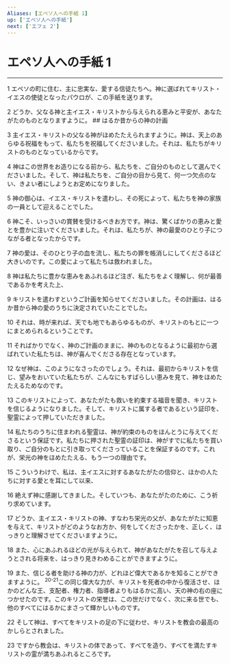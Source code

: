 ```yaml
---
Aliases: [エペソ人への手紙 1]
up: ['エペソ人への手紙']
next: ['エフェ 2']
---
```

# エペソ人への手紙 1

***




1 
エペソの町に住む、主に忠実な、愛する信徒たちへ。神に選ばれてキリスト・イエスの使徒となったパウロが、この手紙を送ります。 



2 
どうか、父なる神と主イエス・キリストから与えられる恵みと平安が、あなたがたのものとなりますように。 ## はるか昔からの神の計画 



3 
主イエス・キリストの父なる神がほめたたえられますように。神は、天上のあらゆる祝福をもって、私たちを祝福してくださいました。それは、私たちがキリストのものとなっているからです。 



4 
神はこの世界をお造りになる前から、私たちを、ご自分のものとして選んでくださいました。そして、神は私たちを、ご自分の目から見て、何一つ欠点のない、きよい者にしようとお定めになりました。 



5 
神の御心は、イエス・キリストを遣わし、その死によって、私たちを神の家族の一員として迎えることでした。 



6 
神こそ、いっさいの賞賛を受けるべきお方です。神は、驚くばかりの恵みと愛とを豊かに注いでくださいました。それは、私たちが、神の最愛のひとり子につながる者となったからです。 



7 
神の愛は、そのひとり子の血を流し、私たちの罪を帳消しにしてくださるほど大きいのです。この愛によって私たちは救われました。 



8 
神は私たちに豊かな恵みをあふれるほど注ぎ、私たちをよく理解し、何が最善であるかを考えた上、 



9 
キリストを遣わすというご計画を知らせてくださいました。その計画は、はるか昔から神の愛のうちに決定されていたことでした。 



10 
それは、時が来れば、天でも地でもあらゆるものが、キリストのもとに一つにまとめられるということです。 



11 
そればかりでなく、神のご計画のままに、神のものとなるように最初から選ばれていた私たちは、神が喜んでくださる存在となっています。 



12 
なぜ神は、このようになさったのでしょう。それは、最初からキリストを信じ、望みをおいていた私たちが、こんなにもすばらしい恵みを見て、神をほめたたえるためなのです。 



13 
このキリストによって、あなたがたも救いを約束する福音を聞き、キリストを信じるようになりました。そして、キリストに属する者であるという証印を、聖霊によって押していただきました。 



14 
私たちのうちに住まわれる聖霊は、神が約束のものをほんとうに与えてくださるという保証です。私たちに押された聖霊の証印は、神がすでに私たちを買い取り、ご自分のもとに引き取ってくださっていることを保証するのです。これが、栄光の神をほめたたえる、もう一つの理由です。 



15 
こういうわけで、私は、主イエスに対するあなたがたの信仰と、ほかの人たちに対する愛とを耳にして以来、 



16 
絶えず神に感謝してきました。そしていつも、あなたがたのために、こう祈り求めています。 



17 
どうか、主イエス・キリストの神、すなわち栄光の父が、あなたがたに知恵を与えて、キリストがどのようなお方か、何をしてくださったかを、正しく、はっきりと理解させてくださいますように。 



18 
また、心にあふれるほどの光が与えられて、神があなたがたを召して与えようとされる将来を、はっきり見きわめることができますように。 



19 
また、信じる者を助ける神の力が、どれほど偉大であるかを知ることができますように。 <sup class="versenum">20-21</sup>この同じ偉大な力が、キリストを死者の中から復活させ、ほかのどんな王、支配者、権力者、指導者よりもはるかに高い、天の神の右の座につかせたのです。このキリストの栄誉は、この世だけでなく、次に来る世でも、他のすべてにはるかにまさって輝かしいものです。 



22 
そして神は、すべてをキリストの足の下に従わせ、キリストを教会の最高のかしらとされました。 



23 
ですから教会は、キリストの体であって、すべてを造り、すべてを満たすキリストの霊が満ちあふれるところです。
